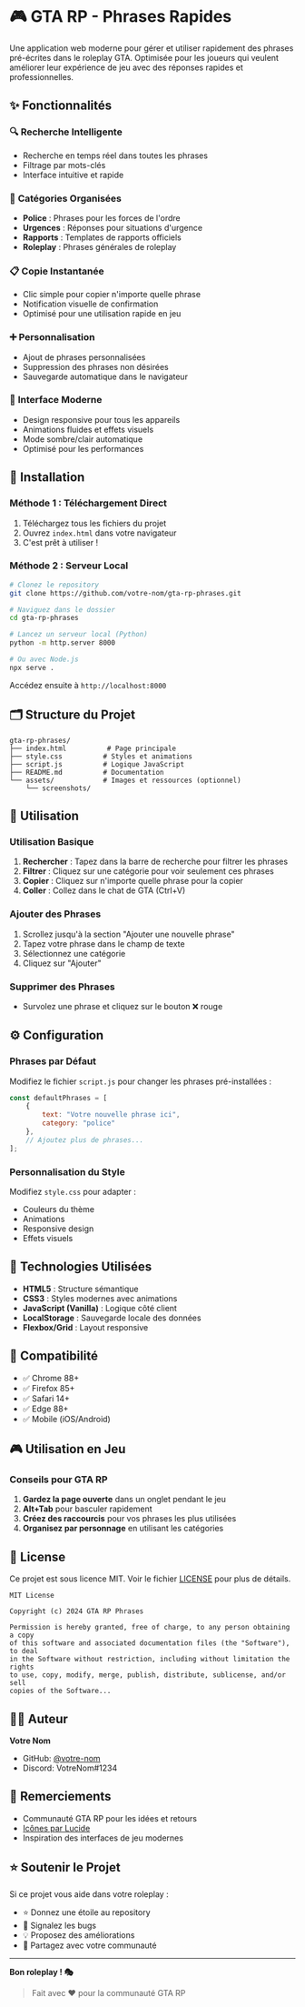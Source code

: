 # 🎮 GTA RP - Phrases Rapides

Une application web moderne pour gérer et utiliser rapidement des phrases pré-écrites dans le roleplay GTA. 
Optimisée pour les joueurs qui veulent améliorer leur expérience de jeu avec des réponses rapides et professionnelles.

## ✨ Fonctionnalités

### 🔍 **Recherche Intelligente**
- Recherche en temps réel dans toutes les phrases
- Filtrage par mots-clés
- Interface intuitive et rapide

### 📂 **Catégories Organisées**
- **Police** : Phrases pour les forces de l'ordre
- **Urgences** : Réponses pour situations d'urgence
- **Rapports** : Templates de rapports officiels
- **Roleplay** : Phrases générales de roleplay

### 📋 **Copie Instantanée**
- Clic simple pour copier n'importe quelle phrase
- Notification visuelle de confirmation
- Optimisé pour une utilisation rapide en jeu

### ➕ **Personnalisation**
- Ajout de phrases personnalisées
- Suppression des phrases non désirées
- Sauvegarde automatique dans le navigateur

### 🎨 **Interface Moderne**
- Design responsive pour tous les appareils
- Animations fluides et effets visuels
- Mode sombre/clair automatique
- Optimisé pour les performances

## 🚀 Installation

### Méthode 1 : Téléchargement Direct
1. Téléchargez tous les fichiers du projet
2. Ouvrez `index.html` dans votre navigateur
3. C'est prêt à utiliser !

### Méthode 2 : Serveur Local
```bash
# Clonez le repository
git clone https://github.com/votre-nom/gta-rp-phrases.git

# Naviguez dans le dossier
cd gta-rp-phrases

# Lancez un serveur local (Python)
python -m http.server 8000

# Ou avec Node.js
npx serve .
```

Accédez ensuite à `http://localhost:8000`

## 🗂️ Structure du Projet

```
gta-rp-phrases/
├── index.html          # Page principale
├── style.css          # Styles et animations
├── script.js          # Logique JavaScript
├── README.md          # Documentation
└── assets/            # Images et ressources (optionnel)
    └── screenshots/
```

## 🎯 Utilisation

### Utilisation Basique
1. **Rechercher** : Tapez dans la barre de recherche pour filtrer les phrases
2. **Filtrer** : Cliquez sur une catégorie pour voir seulement ces phrases
3. **Copier** : Cliquez sur n'importe quelle phrase pour la copier
4. **Coller** : Collez dans le chat de GTA (Ctrl+V)

### Ajouter des Phrases
1. Scrollez jusqu'à la section "Ajouter une nouvelle phrase"
2. Tapez votre phrase dans le champ de texte
3. Sélectionnez une catégorie
4. Cliquez sur "Ajouter"

### Supprimer des Phrases
- Survolez une phrase et cliquez sur le bouton ❌ rouge

## ⚙️ Configuration

### Phrases par Défaut
Modifiez le fichier `script.js` pour changer les phrases pré-installées :

```javascript
const defaultPhrases = [
    {
        text: "Votre nouvelle phrase ici",
        category: "police"
    },
    // Ajoutez plus de phrases...
];
```

### Personnalisation du Style
Modifiez `style.css` pour adapter :
- Couleurs du thème
- Animations
- Responsive design
- Effets visuels

## 🔧 Technologies Utilisées

- **HTML5** : Structure sémantique
- **CSS3** : Styles modernes avec animations
- **JavaScript (Vanilla)** : Logique côté client
- **LocalStorage** : Sauvegarde locale des données
- **Flexbox/Grid** : Layout responsive

## 📱 Compatibilité

- ✅ Chrome 88+
- ✅ Firefox 85+
- ✅ Safari 14+
- ✅ Edge 88+
- ✅ Mobile (iOS/Android)

## 🎮 Utilisation en Jeu

### Conseils pour GTA RP
1. **Gardez la page ouverte** dans un onglet pendant le jeu
2. **Alt+Tab** pour basculer rapidement
3. **Créez des raccourcis** pour vos phrases les plus utilisées
4. **Organisez par personnage** en utilisant les catégories




## 📄 License

Ce projet est sous licence MIT. Voir le fichier [LICENSE](LICENSE) pour plus de détails.

```
MIT License

Copyright (c) 2024 GTA RP Phrases

Permission is hereby granted, free of charge, to any person obtaining a copy
of this software and associated documentation files (the "Software"), to deal
in the Software without restriction, including without limitation the rights
to use, copy, modify, merge, publish, distribute, sublicense, and/or sell
copies of the Software...
```

## 👨‍💻 Auteur

**Votre Nom**
- GitHub: [@votre-nom](https://github.com/votre-nom)
- Discord: VotreNom#1234

## 🙏 Remerciements

- Communauté GTA RP pour les idées et retours
- [Icônes par Lucide](https://lucide.dev/)
- Inspiration des interfaces de jeu modernes

## ⭐ Soutenir le Projet

Si ce projet vous aide dans votre roleplay :
- ⭐ Donnez une étoile au repository
- 🐛 Signalez les bugs
- 💡 Proposez des améliorations
- 📢 Partagez avec votre communauté

---

**Bon roleplay ! 🎭**

> Fait avec ❤️ pour la communauté GTA RP

